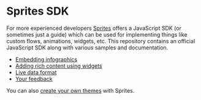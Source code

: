 Sprites SDK
===========

For more experienced developers [Sprites](https://spritesapp.com) offers a JavaScript SDK (or sometimes just a guide) which can be used for implementing things like custom flows, animations, widgets, etc. This repository contains an official JavaScript SDK along with various samples and documentation.

- [Embedding infographics](https://github.com/spritesapp/sprites-sdk/wiki/Embedding-infographics)
- [Adding rich content using widgets](https://github.com/spritesapp/sprites-sdk/wiki/Adding-rich-content-using-widgets)
- [Live data format](https://github.com/spritesapp/sprites-sdk/wiki/Live-data-format)
- [Your feedback](https://github.com/spritesapp/sprites-sdk/wiki/Your-feedback)

You can also [create your own themes](https://github.com/spritesapp/sprites-themes/) with Sprites. 

